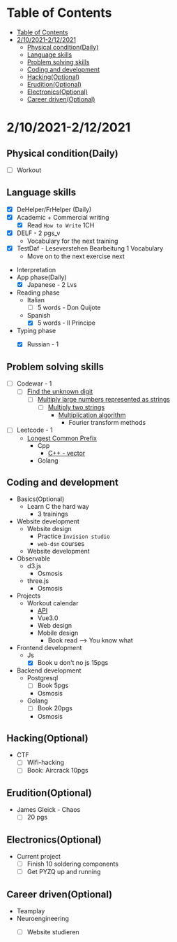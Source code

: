 # Table of Contents
- [Table of Contents](#table-of-contents)
- [2/10/2021-2/12/2021](#2102021-2122021)
  - [Physical condition(Daily)](#physical-conditiondaily)
  - [Language skills](#language-skills)
  - [Problem solving skills](#problem-solving-skills)
  - [Coding and development](#coding-and-development)
  - [Hacking(Optional)](#hackingoptional)
  - [Erudition(Optional)](#eruditionoptional)
  - [Electronics(Optional)](#electronicsoptional)
  - [Career driven(Optional)](#career-drivenoptional)

# 2/10/2021-2/12/2021
## Physical condition(Daily)
- [ ] Workout

## Language skills
- [x] DeHelper/FrHelper (Daily)
- [x] Academic + Commercial writing
  - [x] Read `How to Write` 1CH
- [x] DELF - 2 pgs_v
  - Vocabulary for the next training
- [x] TestDaf - Leseverstehen Bearbeitung 1 Vocabulary
  - Move on to the next exercise  next
- Interpretation
- App phase(Daily)
  - [x] Japanese - 2 Lvs
- Reading phase
  - Italian
    - [ ] 5 words - Don Quijote
  - Spanish
    - [X] 5 words - Il Principe
- Typing phase
  - [x] Russian - 1


## Problem solving skills
- [ ] Codewar - 1
  - [ ] [Find the unknown digit](https://www.codewars.com/kata/546d15cebed2e10334000ed9/train/javascript)
    - [ ] [Multiply large numbers represented as strings](https://www.geeksforgeeks.org/multiply-large-numbers-represented-as-strings/)
      - [ ] [Multiply two strings](https://practice.geeksforgeeks.org/problems/multiply-two-strings/1)
        - [Multiplication algorithm](https://en.wikipedia.org/wiki/Multiplication_algorithm)
          - Fourier transform methods

- [ ] Leetcode - 1
  - [Longest Common Prefix](https://leetcode.com/problems/longest-common-prefix/)
    - Cpp
      - [C++ - vector](https://en.cppreference.com/w/cpp/container/vector)
    - Golang
## Coding and development
- Basics(Optional)
  - Learn C the hard way
    - 3 trainings
- Website development
  - Website design
    - Practice `Invision studio`
    - `web-dsn` courses
  - Website development
- Observable
  - d3.js
    - Osmosis
  - three.js
    - Osmosis
- Projects
  - Workout calendar
    - [API](https://www.programmableweb.com/api-university/what-are-apis-and-how-do-they-work)
    - Vue3.0
    - Web design
    - Mobile design
      - Book read --> You know what
- Frontend development
  - Js
    - [x] Book u don't no js 15pgs
- Backend development
  - Postgresql
    - [ ] Book 5pgs
    - Osmosis
  - Golang
    - [ ] Book 20pgs
    - Osmosis
## Hacking(Optional)
- CTF
  - [ ] Wifi-hacking
  - [ ] Book: Aircrack 10pgs

## Erudition(Optional)
- James Gleick - Chaos
  - [ ] 20 pgs
## Electronics(Optional)
- Current project
  - [ ] Finish 10 soldering components
  - [ ] Get PYZQ up and running
## Career driven(Optional)
- Teamplay
- Neuroengineering
  - [ ] Website studieren

